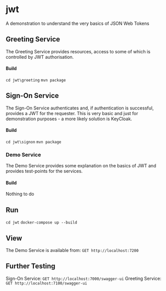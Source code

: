 # jwt
A demonstration to understand the very basics of JSON Web Tokens

## Greeting Service
The Greeting Service provides resources, access to some of which is controlled by JWT authorisation.

#### Build
`cd jwt\greeting`
`mvn package`

## Sign-On Service
The Sign-On Service authenticates and, if authentication is successful, provides a JWT for the requester. This is very basic and just for demonstration purposes - a more likely solution is KeyCloak.

#### Build
`cd jwt\signon`
`mvn package`

### Demo Service
The Demo Service provides some explanation on the basics of JWT and provides test-points for the services.

#### Build
Nothing to do

## Run
`cd jwt`
`docker-compose up --build`

## View
The Demo Service is available from: `GET http://localhost:7200`

## Further Testing
Sign-On Service: `GET http://localhost:7000/swagger-ui`
Greeting Service: `GET http://localhost:7100/swagger-ui`